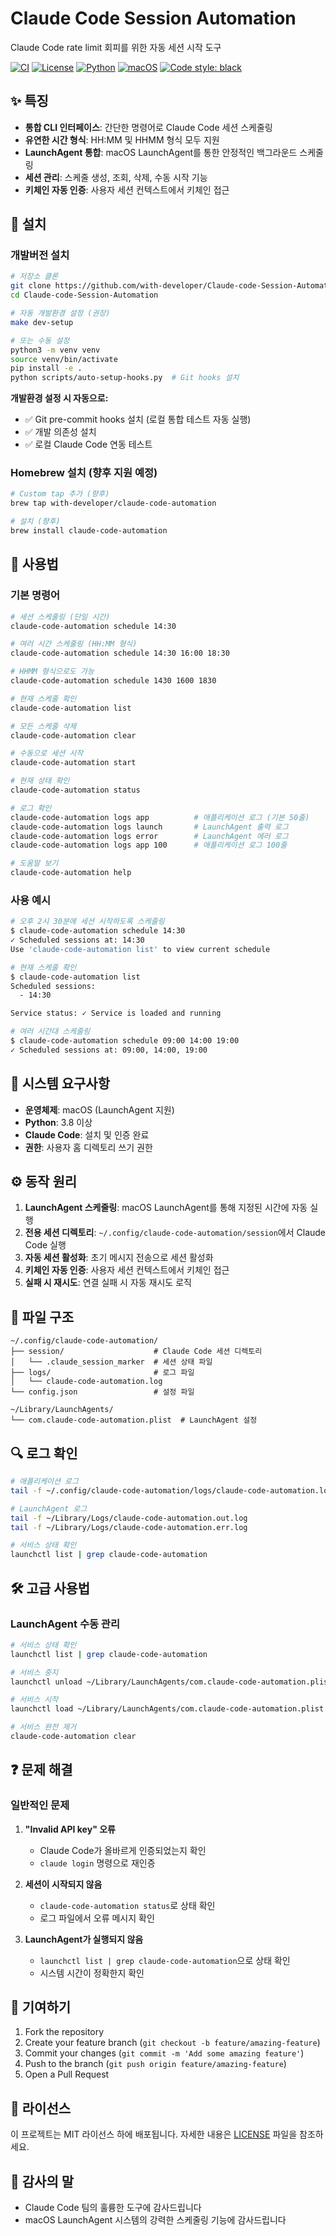 # Claude Code Session Automation

Claude Code rate limit 회피를 위한 자동 세션 시작 도구

[![CI](https://github.com/with-developer/Claude-code-Session-Automation/workflows/CI/badge.svg)](https://github.com/with-developer/Claude-code-Session-Automation/actions)
[![License](https://img.shields.io/badge/license-MIT-blue.svg)](LICENSE)
[![Python](https://img.shields.io/badge/python-3.9+-blue.svg)](https://python.org)
[![macOS](https://img.shields.io/badge/platform-macOS-lightgrey.svg)](https://www.apple.com/macos/)
[![Code style: black](https://img.shields.io/badge/code%20style-black-000000.svg)](https://github.com/psf/black)

## ✨ 특징

- **통합 CLI 인터페이스**: 간단한 명령어로 Claude Code 세션 스케줄링
- **유연한 시간 형식**: HH:MM 및 HHMM 형식 모두 지원
- **LaunchAgent 통합**: macOS LaunchAgent를 통한 안정적인 백그라운드 스케줄링
- **세션 관리**: 스케줄 생성, 조회, 삭제, 수동 시작 기능
- **키체인 자동 인증**: 사용자 세션 컨텍스트에서 키체인 접근

## 🚀 설치

### 개발버전 설치

```bash
# 저장소 클론
git clone https://github.com/with-developer/Claude-code-Session-Automation.git
cd Claude-code-Session-Automation

# 자동 개발환경 설정 (권장)
make dev-setup

# 또는 수동 설정
python3 -m venv venv
source venv/bin/activate
pip install -e .
python scripts/auto-setup-hooks.py  # Git hooks 설치
```

**개발환경 설정 시 자동으로:**
- ✅ Git pre-commit hooks 설치 (로컬 통합 테스트 자동 실행)
- ✅ 개발 의존성 설치  
- ✅ 로컬 Claude Code 연동 테스트

### Homebrew 설치 (향후 지원 예정)

```bash
# Custom tap 추가 (향후)
brew tap with-developer/claude-code-automation

# 설치 (향후)
brew install claude-code-automation
```

## 📖 사용법

### 기본 명령어

```bash
# 세션 스케줄링 (단일 시간)
claude-code-automation schedule 14:30

# 여러 시간 스케줄링 (HH:MM 형식)
claude-code-automation schedule 14:30 16:00 18:30

# HHMM 형식으로도 가능
claude-code-automation schedule 1430 1600 1830

# 현재 스케줄 확인
claude-code-automation list

# 모든 스케줄 삭제
claude-code-automation clear

# 수동으로 세션 시작
claude-code-automation start

# 현재 상태 확인
claude-code-automation status

# 로그 확인
claude-code-automation logs app          # 애플리케이션 로그 (기본 50줄)
claude-code-automation logs launch       # LaunchAgent 출력 로그
claude-code-automation logs error        # LaunchAgent 에러 로그
claude-code-automation logs app 100      # 애플리케이션 로그 100줄

# 도움말 보기
claude-code-automation help
```

### 사용 예시

```bash
# 오후 2시 30분에 세션 시작하도록 스케줄링
$ claude-code-automation schedule 14:30
✓ Scheduled sessions at: 14:30
Use 'claude-code-automation list' to view current schedule

# 현재 스케줄 확인
$ claude-code-automation list
Scheduled sessions:
  - 14:30

Service status: ✓ Service is loaded and running

# 여러 시간대 스케줄링
$ claude-code-automation schedule 09:00 14:00 19:00
✓ Scheduled sessions at: 09:00, 14:00, 19:00
```

## 🔧 시스템 요구사항

- **운영체제**: macOS (LaunchAgent 지원)
- **Python**: 3.8 이상
- **Claude Code**: 설치 및 인증 완료
- **권한**: 사용자 홈 디렉토리 쓰기 권한

## ⚙️ 동작 원리

1. **LaunchAgent 스케줄링**: macOS LaunchAgent를 통해 지정된 시간에 자동 실행
2. **전용 세션 디렉토리**: `~/.config/claude-code-automation/session`에서 Claude Code 실행
3. **자동 세션 활성화**: 초기 메시지 전송으로 세션 활성화
4. **키체인 자동 인증**: 사용자 세션 컨텍스트에서 키체인 접근
5. **실패 시 재시도**: 연결 실패 시 자동 재시도 로직

## 📁 파일 구조

```
~/.config/claude-code-automation/
├── session/                    # Claude Code 세션 디렉토리
│   └── .claude_session_marker  # 세션 상태 파일
├── logs/                       # 로그 파일
│   └── claude-code-automation.log
└── config.json                 # 설정 파일

~/Library/LaunchAgents/
└── com.claude-code-automation.plist  # LaunchAgent 설정
```

## 🔍 로그 확인

```bash
# 애플리케이션 로그
tail -f ~/.config/claude-code-automation/logs/claude-code-automation.log

# LaunchAgent 로그
tail -f ~/Library/Logs/claude-code-automation.out.log
tail -f ~/Library/Logs/claude-code-automation.err.log

# 서비스 상태 확인
launchctl list | grep claude-code-automation
```

## 🛠️ 고급 사용법

### LaunchAgent 수동 관리

```bash
# 서비스 상태 확인
launchctl list | grep claude-code-automation

# 서비스 중지
launchctl unload ~/Library/LaunchAgents/com.claude-code-automation.plist

# 서비스 시작
launchctl load ~/Library/LaunchAgents/com.claude-code-automation.plist

# 서비스 완전 제거
claude-code-automation clear
```

## ❓ 문제 해결

### 일반적인 문제

1. **"Invalid API key" 오류**
   - Claude Code가 올바르게 인증되었는지 확인
   - `claude login` 명령으로 재인증

2. **세션이 시작되지 않음**
   - `claude-code-automation status`로 상태 확인
   - 로그 파일에서 오류 메시지 확인

3. **LaunchAgent가 실행되지 않음**
   - `launchctl list | grep claude-code-automation`으로 상태 확인
   - 시스템 시간이 정확한지 확인

## 🤝 기여하기

1. Fork the repository
2. Create your feature branch (`git checkout -b feature/amazing-feature`)
3. Commit your changes (`git commit -m 'Add some amazing feature'`)
4. Push to the branch (`git push origin feature/amazing-feature`)
5. Open a Pull Request

## 📄 라이선스

이 프로젝트는 MIT 라이선스 하에 배포됩니다. 자세한 내용은 [LICENSE](LICENSE) 파일을 참조하세요.

## 🙏 감사의 말

- Claude Code 팀의 훌륭한 도구에 감사드립니다
- macOS LaunchAgent 시스템의 강력한 스케줄링 기능에 감사드립니다